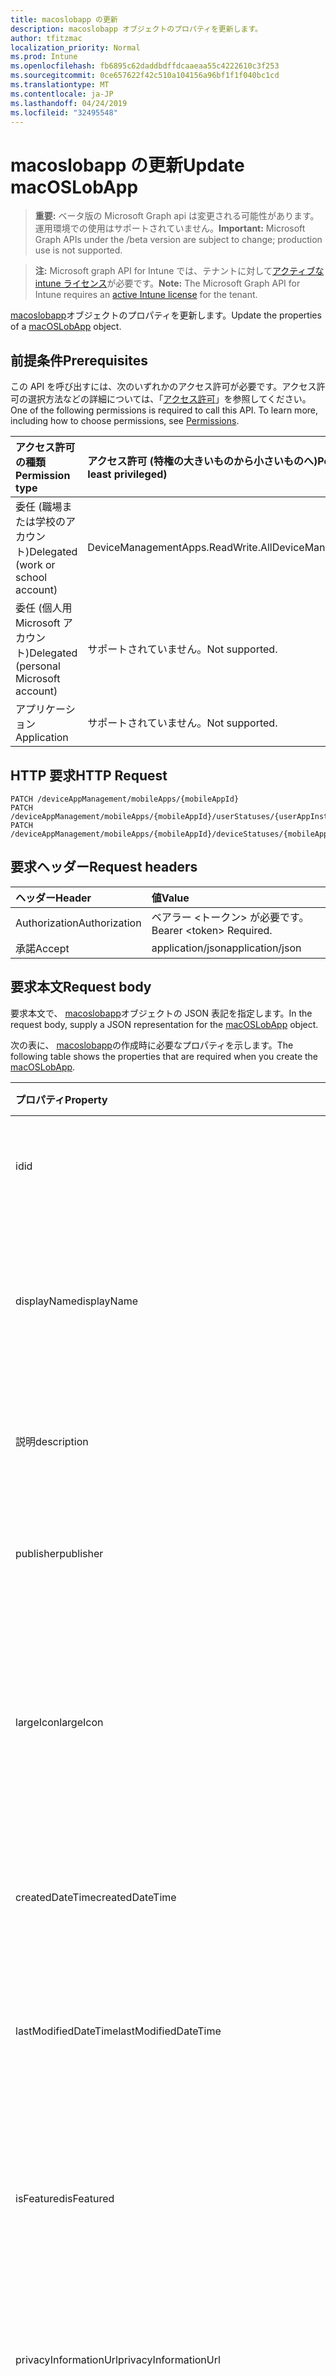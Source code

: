```yaml
---
title: macoslobapp の更新
description: macoslobapp オブジェクトのプロパティを更新します。
author: tfitzmac
localization_priority: Normal
ms.prod: Intune
ms.openlocfilehash: fb6895c62daddbdffdcaaeaa55c4222610c3f253
ms.sourcegitcommit: 0ce657622f42c510a104156a96bf1f1f040bc1cd
ms.translationtype: MT
ms.contentlocale: ja-JP
ms.lasthandoff: 04/24/2019
ms.locfileid: "32495548"
---
```

# <a name="update-macoslobapp"></a><span data-ttu-id="69f72-103">macoslobapp の更新</span><span class="sxs-lookup"><span data-stu-id="69f72-103">Update macOSLobApp</span></span>

> <span data-ttu-id="69f72-104">**重要:** ベータ版の Microsoft Graph api は変更される可能性があります。運用環境での使用はサポートされていません。</span><span class="sxs-lookup"><span data-stu-id="69f72-104">**Important:** Microsoft Graph APIs under the /beta version are subject to change; production use is not supported.</span></span>

> <span data-ttu-id="69f72-105">**注:** Microsoft graph API for Intune では、テナントに対して[アクティブな intune ライセンス](https://go.microsoft.com/fwlink/?linkid=839381)が必要です。</span><span class="sxs-lookup"><span data-stu-id="69f72-105">**Note:** The Microsoft Graph API for Intune requires an [active Intune license](https://go.microsoft.com/fwlink/?linkid=839381) for the tenant.</span></span>

<span data-ttu-id="69f72-106">[macoslobapp](../resources/intune-apps-macoslobapp.md)オブジェクトのプロパティを更新します。</span><span class="sxs-lookup"><span data-stu-id="69f72-106">Update the properties of a [macOSLobApp](../resources/intune-apps-macoslobapp.md) object.</span></span>

## <a name="prerequisites"></a><span data-ttu-id="69f72-107">前提条件</span><span class="sxs-lookup"><span data-stu-id="69f72-107">Prerequisites</span></span>
<span data-ttu-id="69f72-p101">この API を呼び出すには、次のいずれかのアクセス許可が必要です。アクセス許可の選択方法などの詳細については、「[アクセス許可](/graph/permissions-reference)」を参照してください。</span><span class="sxs-lookup"><span data-stu-id="69f72-p101">One of the following permissions is required to call this API. To learn more, including how to choose permissions, see [Permissions](/graph/permissions-reference).</span></span>

|<span data-ttu-id="69f72-110">アクセス許可の種類</span><span class="sxs-lookup"><span data-stu-id="69f72-110">Permission type</span></span>|<span data-ttu-id="69f72-111">アクセス許可 (特権の大きいものから小さいものへ)</span><span class="sxs-lookup"><span data-stu-id="69f72-111">Permissions (from most to least privileged)</span></span>|
|:---|:---|
|<span data-ttu-id="69f72-112">委任 (職場または学校のアカウント)</span><span class="sxs-lookup"><span data-stu-id="69f72-112">Delegated (work or school account)</span></span>|<span data-ttu-id="69f72-113">DeviceManagementApps.ReadWrite.All</span><span class="sxs-lookup"><span data-stu-id="69f72-113">DeviceManagementApps.ReadWrite.All</span></span>|
|<span data-ttu-id="69f72-114">委任 (個人用 Microsoft アカウント)</span><span class="sxs-lookup"><span data-stu-id="69f72-114">Delegated (personal Microsoft account)</span></span>|<span data-ttu-id="69f72-115">サポートされていません。</span><span class="sxs-lookup"><span data-stu-id="69f72-115">Not supported.</span></span>|
|<span data-ttu-id="69f72-116">アプリケーション</span><span class="sxs-lookup"><span data-stu-id="69f72-116">Application</span></span>|<span data-ttu-id="69f72-117">サポートされていません。</span><span class="sxs-lookup"><span data-stu-id="69f72-117">Not supported.</span></span>|

## <a name="http-request"></a><span data-ttu-id="69f72-118">HTTP 要求</span><span class="sxs-lookup"><span data-stu-id="69f72-118">HTTP Request</span></span>
<!-- {
  "blockType": "ignored"
}
-->
``` http
PATCH /deviceAppManagement/mobileApps/{mobileAppId}
PATCH /deviceAppManagement/mobileApps/{mobileAppId}/userStatuses/{userAppInstallStatusId}/app
PATCH /deviceAppManagement/mobileApps/{mobileAppId}/deviceStatuses/{mobileAppInstallStatusId}/app
```

## <a name="request-headers"></a><span data-ttu-id="69f72-119">要求ヘッダー</span><span class="sxs-lookup"><span data-stu-id="69f72-119">Request headers</span></span>
|<span data-ttu-id="69f72-120">ヘッダー</span><span class="sxs-lookup"><span data-stu-id="69f72-120">Header</span></span>|<span data-ttu-id="69f72-121">値</span><span class="sxs-lookup"><span data-stu-id="69f72-121">Value</span></span>|
|:---|:---|
|<span data-ttu-id="69f72-122">Authorization</span><span class="sxs-lookup"><span data-stu-id="69f72-122">Authorization</span></span>|<span data-ttu-id="69f72-123">ベアラー &lt;トークン&gt; が必要です。</span><span class="sxs-lookup"><span data-stu-id="69f72-123">Bearer &lt;token&gt; Required.</span></span>|
|<span data-ttu-id="69f72-124">承諾</span><span class="sxs-lookup"><span data-stu-id="69f72-124">Accept</span></span>|<span data-ttu-id="69f72-125">application/json</span><span class="sxs-lookup"><span data-stu-id="69f72-125">application/json</span></span>|

## <a name="request-body"></a><span data-ttu-id="69f72-126">要求本文</span><span class="sxs-lookup"><span data-stu-id="69f72-126">Request body</span></span>
<span data-ttu-id="69f72-127">要求本文で、 [macoslobapp](../resources/intune-apps-macoslobapp.md)オブジェクトの JSON 表記を指定します。</span><span class="sxs-lookup"><span data-stu-id="69f72-127">In the request body, supply a JSON representation for the [macOSLobApp](../resources/intune-apps-macoslobapp.md) object.</span></span>

<span data-ttu-id="69f72-128">次の表に、 [macoslobapp](../resources/intune-apps-macoslobapp.md)の作成時に必要なプロパティを示します。</span><span class="sxs-lookup"><span data-stu-id="69f72-128">The following table shows the properties that are required when you create the [macOSLobApp](../resources/intune-apps-macoslobapp.md).</span></span>

|<span data-ttu-id="69f72-129">プロパティ</span><span class="sxs-lookup"><span data-stu-id="69f72-129">Property</span></span>|<span data-ttu-id="69f72-130">型</span><span class="sxs-lookup"><span data-stu-id="69f72-130">Type</span></span>|<span data-ttu-id="69f72-131">説明</span><span class="sxs-lookup"><span data-stu-id="69f72-131">Description</span></span>|
|:---|:---|:---|
|<span data-ttu-id="69f72-132">id</span><span class="sxs-lookup"><span data-stu-id="69f72-132">id</span></span>|<span data-ttu-id="69f72-133">文字列型 (String)</span><span class="sxs-lookup"><span data-stu-id="69f72-133">String</span></span>|<span data-ttu-id="69f72-134">エンティティのキー。</span><span class="sxs-lookup"><span data-stu-id="69f72-134">Key of the entity.</span></span> <span data-ttu-id="69f72-135">[mobileApp](../resources/intune-apps-mobileapp.md) から継承します</span><span class="sxs-lookup"><span data-stu-id="69f72-135">Inherited from [mobileApp](../resources/intune-apps-mobileapp.md)</span></span>|
|<span data-ttu-id="69f72-136">displayName</span><span class="sxs-lookup"><span data-stu-id="69f72-136">displayName</span></span>|<span data-ttu-id="69f72-137">String</span><span class="sxs-lookup"><span data-stu-id="69f72-137">String</span></span>|<span data-ttu-id="69f72-138">管理者が提供またはインポートしたアプリのタイトル。</span><span class="sxs-lookup"><span data-stu-id="69f72-138">The admin provided or imported title of the app.</span></span> <span data-ttu-id="69f72-139">[mobileApp](../resources/intune-apps-mobileapp.md) から継承します</span><span class="sxs-lookup"><span data-stu-id="69f72-139">Inherited from [mobileApp](../resources/intune-apps-mobileapp.md)</span></span>|
|<span data-ttu-id="69f72-140">説明</span><span class="sxs-lookup"><span data-stu-id="69f72-140">description</span></span>|<span data-ttu-id="69f72-141">String</span><span class="sxs-lookup"><span data-stu-id="69f72-141">String</span></span>|<span data-ttu-id="69f72-142">アプリの説明。</span><span class="sxs-lookup"><span data-stu-id="69f72-142">The description of the app.</span></span> <span data-ttu-id="69f72-143">[mobileApp](../resources/intune-apps-mobileapp.md) から継承します</span><span class="sxs-lookup"><span data-stu-id="69f72-143">Inherited from [mobileApp](../resources/intune-apps-mobileapp.md)</span></span>|
|<span data-ttu-id="69f72-144">publisher</span><span class="sxs-lookup"><span data-stu-id="69f72-144">publisher</span></span>|<span data-ttu-id="69f72-145">String</span><span class="sxs-lookup"><span data-stu-id="69f72-145">String</span></span>|<span data-ttu-id="69f72-146">アプリの発行元。</span><span class="sxs-lookup"><span data-stu-id="69f72-146">The publisher of the app.</span></span> <span data-ttu-id="69f72-147">[mobileApp](../resources/intune-apps-mobileapp.md) から継承します</span><span class="sxs-lookup"><span data-stu-id="69f72-147">Inherited from [mobileApp](../resources/intune-apps-mobileapp.md)</span></span>|
|<span data-ttu-id="69f72-148">largeIcon</span><span class="sxs-lookup"><span data-stu-id="69f72-148">largeIcon</span></span>|[<span data-ttu-id="69f72-149">mimeContent</span><span class="sxs-lookup"><span data-stu-id="69f72-149">mimeContent</span></span>](../resources/intune-shared-mimecontent.md)|<span data-ttu-id="69f72-150">アプリの詳細に表示され、アイコンのアップロードに使用される大きいアイコン。</span><span class="sxs-lookup"><span data-stu-id="69f72-150">The large icon, to be displayed in the app details and used for upload of the icon.</span></span> <span data-ttu-id="69f72-151">[mobileApp](../resources/intune-apps-mobileapp.md) から継承します</span><span class="sxs-lookup"><span data-stu-id="69f72-151">Inherited from [mobileApp](../resources/intune-apps-mobileapp.md)</span></span>|
|<span data-ttu-id="69f72-152">createdDateTime</span><span class="sxs-lookup"><span data-stu-id="69f72-152">createdDateTime</span></span>|<span data-ttu-id="69f72-153">DateTimeOffset</span><span class="sxs-lookup"><span data-stu-id="69f72-153">DateTimeOffset</span></span>|<span data-ttu-id="69f72-154">アプリが作成された日時。</span><span class="sxs-lookup"><span data-stu-id="69f72-154">The date and time the app was created.</span></span> <span data-ttu-id="69f72-155">[mobileApp](../resources/intune-apps-mobileapp.md) から継承します</span><span class="sxs-lookup"><span data-stu-id="69f72-155">Inherited from [mobileApp](../resources/intune-apps-mobileapp.md)</span></span>|
|<span data-ttu-id="69f72-156">lastModifiedDateTime</span><span class="sxs-lookup"><span data-stu-id="69f72-156">lastModifiedDateTime</span></span>|<span data-ttu-id="69f72-157">DateTimeOffset</span><span class="sxs-lookup"><span data-stu-id="69f72-157">DateTimeOffset</span></span>|<span data-ttu-id="69f72-158">アプリが最後に変更された日時。</span><span class="sxs-lookup"><span data-stu-id="69f72-158">The date and time the app was last modified.</span></span> <span data-ttu-id="69f72-159">[mobileApp](../resources/intune-apps-mobileapp.md) から継承します</span><span class="sxs-lookup"><span data-stu-id="69f72-159">Inherited from [mobileApp](../resources/intune-apps-mobileapp.md)</span></span>|
|<span data-ttu-id="69f72-160">isFeatured</span><span class="sxs-lookup"><span data-stu-id="69f72-160">isFeatured</span></span>|<span data-ttu-id="69f72-161">Boolean</span><span class="sxs-lookup"><span data-stu-id="69f72-161">Boolean</span></span>|<span data-ttu-id="69f72-162">アプリが管理者のおすすめとしてマークされたかどうかを示す値。[mobileApp](../resources/intune-apps-mobileapp.md) から継承します</span><span class="sxs-lookup"><span data-stu-id="69f72-162">The value indicating whether the app is marked as featured by the admin. Inherited from [mobileApp](../resources/intune-apps-mobileapp.md)</span></span>|
|<span data-ttu-id="69f72-163">privacyInformationUrl</span><span class="sxs-lookup"><span data-stu-id="69f72-163">privacyInformationUrl</span></span>|<span data-ttu-id="69f72-164">String</span><span class="sxs-lookup"><span data-stu-id="69f72-164">String</span></span>|<span data-ttu-id="69f72-165">プライバシーに関する声明の URL。</span><span class="sxs-lookup"><span data-stu-id="69f72-165">The privacy statement Url.</span></span> <span data-ttu-id="69f72-166">[mobileApp](../resources/intune-apps-mobileapp.md) から継承します</span><span class="sxs-lookup"><span data-stu-id="69f72-166">Inherited from [mobileApp](../resources/intune-apps-mobileapp.md)</span></span>|
|<span data-ttu-id="69f72-167">informationUrl</span><span class="sxs-lookup"><span data-stu-id="69f72-167">informationUrl</span></span>|<span data-ttu-id="69f72-168">String</span><span class="sxs-lookup"><span data-stu-id="69f72-168">String</span></span>|<span data-ttu-id="69f72-169">詳細情報の URL。</span><span class="sxs-lookup"><span data-stu-id="69f72-169">The more information Url.</span></span> <span data-ttu-id="69f72-170">[mobileApp](../resources/intune-apps-mobileapp.md) から継承します</span><span class="sxs-lookup"><span data-stu-id="69f72-170">Inherited from [mobileApp](../resources/intune-apps-mobileapp.md)</span></span>|
|<span data-ttu-id="69f72-171">owner</span><span class="sxs-lookup"><span data-stu-id="69f72-171">owner</span></span>|<span data-ttu-id="69f72-172">String</span><span class="sxs-lookup"><span data-stu-id="69f72-172">String</span></span>|<span data-ttu-id="69f72-173">アプリの所有者。</span><span class="sxs-lookup"><span data-stu-id="69f72-173">The owner of the app.</span></span> <span data-ttu-id="69f72-174">[mobileApp](../resources/intune-apps-mobileapp.md) から継承します</span><span class="sxs-lookup"><span data-stu-id="69f72-174">Inherited from [mobileApp](../resources/intune-apps-mobileapp.md)</span></span>|
|<span data-ttu-id="69f72-175">developer</span><span class="sxs-lookup"><span data-stu-id="69f72-175">developer</span></span>|<span data-ttu-id="69f72-176">String</span><span class="sxs-lookup"><span data-stu-id="69f72-176">String</span></span>|<span data-ttu-id="69f72-177">アプリの開発者。</span><span class="sxs-lookup"><span data-stu-id="69f72-177">The developer of the app.</span></span> <span data-ttu-id="69f72-178">[mobileApp](../resources/intune-apps-mobileapp.md) から継承します</span><span class="sxs-lookup"><span data-stu-id="69f72-178">Inherited from [mobileApp](../resources/intune-apps-mobileapp.md)</span></span>|
|<span data-ttu-id="69f72-179">notes</span><span class="sxs-lookup"><span data-stu-id="69f72-179">notes</span></span>|<span data-ttu-id="69f72-180">String</span><span class="sxs-lookup"><span data-stu-id="69f72-180">String</span></span>|<span data-ttu-id="69f72-181">アプリ用のメモ。</span><span class="sxs-lookup"><span data-stu-id="69f72-181">Notes for the app.</span></span> <span data-ttu-id="69f72-182">[mobileApp](../resources/intune-apps-mobileapp.md) から継承します</span><span class="sxs-lookup"><span data-stu-id="69f72-182">Inherited from [mobileApp](../resources/intune-apps-mobileapp.md)</span></span>|
|<span data-ttu-id="69f72-183">uploadState</span><span class="sxs-lookup"><span data-stu-id="69f72-183">uploadState</span></span>|<span data-ttu-id="69f72-184">Int32</span><span class="sxs-lookup"><span data-stu-id="69f72-184">Int32</span></span>|<span data-ttu-id="69f72-185">アップロード状態。</span><span class="sxs-lookup"><span data-stu-id="69f72-185">The upload state.</span></span> <span data-ttu-id="69f72-186">[mobileApp](../resources/intune-apps-mobileapp.md) から継承します</span><span class="sxs-lookup"><span data-stu-id="69f72-186">Inherited from [mobileApp](../resources/intune-apps-mobileapp.md)</span></span>|
|<span data-ttu-id="69f72-187">publishingState</span><span class="sxs-lookup"><span data-stu-id="69f72-187">publishingState</span></span>|[<span data-ttu-id="69f72-188">mobileAppPublishingState</span><span class="sxs-lookup"><span data-stu-id="69f72-188">mobileAppPublishingState</span></span>](../resources/intune-apps-mobileapppublishingstate.md)|<span data-ttu-id="69f72-189">アプリの発行の状態。</span><span class="sxs-lookup"><span data-stu-id="69f72-189">The publishing state for the app.</span></span> <span data-ttu-id="69f72-190">アプリが発行されていない限り、アプリを割り当てることができません。</span><span class="sxs-lookup"><span data-stu-id="69f72-190">The app cannot be assigned unless the app is published.</span></span> <span data-ttu-id="69f72-191">[mobileApp](../resources/intune-apps-mobileapp.md)から継承されます。</span><span class="sxs-lookup"><span data-stu-id="69f72-191">Inherited from [mobileApp](../resources/intune-apps-mobileapp.md).</span></span> <span data-ttu-id="69f72-192">使用可能な値は、`notPublished`、`processing`、`published` です。</span><span class="sxs-lookup"><span data-stu-id="69f72-192">Possible values are: `notPublished`, `processing`, `published`.</span></span>|
|<span data-ttu-id="69f72-193">isAssigned</span><span class="sxs-lookup"><span data-stu-id="69f72-193">isAssigned</span></span>|<span data-ttu-id="69f72-194">Boolean</span><span class="sxs-lookup"><span data-stu-id="69f72-194">Boolean</span></span>|<span data-ttu-id="69f72-195">アプリが少なくとも1つのグループに割り当てられているかどうかを示す値。</span><span class="sxs-lookup"><span data-stu-id="69f72-195">The value indicating whether the app is assigned to at least one group.</span></span> <span data-ttu-id="69f72-196">[mobileApp](../resources/intune-apps-mobileapp.md) から継承します</span><span class="sxs-lookup"><span data-stu-id="69f72-196">Inherited from [mobileApp](../resources/intune-apps-mobileapp.md)</span></span>|
|<span data-ttu-id="69f72-197">roleScopeTagIds</span><span class="sxs-lookup"><span data-stu-id="69f72-197">roleScopeTagIds</span></span>|<span data-ttu-id="69f72-198">String collection</span><span class="sxs-lookup"><span data-stu-id="69f72-198">String collection</span></span>|<span data-ttu-id="69f72-199">このモバイルアプリの範囲タグ id のリスト。</span><span class="sxs-lookup"><span data-stu-id="69f72-199">List of scope tag ids for this mobile app.</span></span> <span data-ttu-id="69f72-200">[mobileApp](../resources/intune-apps-mobileapp.md) から継承します</span><span class="sxs-lookup"><span data-stu-id="69f72-200">Inherited from [mobileApp](../resources/intune-apps-mobileapp.md)</span></span>|
|<span data-ttu-id="69f72-201">dependentappcount</span><span class="sxs-lookup"><span data-stu-id="69f72-201">dependentAppCount</span></span>|<span data-ttu-id="69f72-202">Int32</span><span class="sxs-lookup"><span data-stu-id="69f72-202">Int32</span></span>|<span data-ttu-id="69f72-203">子アプリが持つ依存関係の合計数。</span><span class="sxs-lookup"><span data-stu-id="69f72-203">The total number of dependencies the child app has.</span></span> <span data-ttu-id="69f72-204">[mobileApp](../resources/intune-apps-mobileapp.md) から継承します</span><span class="sxs-lookup"><span data-stu-id="69f72-204">Inherited from [mobileApp](../resources/intune-apps-mobileapp.md)</span></span>|
|<span data-ttu-id="69f72-205">committedContentVersion</span><span class="sxs-lookup"><span data-stu-id="69f72-205">committedContentVersion</span></span>|<span data-ttu-id="69f72-206">String</span><span class="sxs-lookup"><span data-stu-id="69f72-206">String</span></span>|<span data-ttu-id="69f72-207">内部にコミットされたコンテンツのバージョン。</span><span class="sxs-lookup"><span data-stu-id="69f72-207">The internal committed content version.</span></span> <span data-ttu-id="69f72-208">[mobileLobApp](../resources/intune-apps-mobilelobapp.md) から継承します</span><span class="sxs-lookup"><span data-stu-id="69f72-208">Inherited from [mobileLobApp](../resources/intune-apps-mobilelobapp.md)</span></span>|
|<span data-ttu-id="69f72-209">fileName</span><span class="sxs-lookup"><span data-stu-id="69f72-209">fileName</span></span>|<span data-ttu-id="69f72-210">String</span><span class="sxs-lookup"><span data-stu-id="69f72-210">String</span></span>|<span data-ttu-id="69f72-211">メインの LOB アプリケーションのファイル名。</span><span class="sxs-lookup"><span data-stu-id="69f72-211">The name of the main Lob application file.</span></span> <span data-ttu-id="69f72-212">[mobileLobApp](../resources/intune-apps-mobilelobapp.md) から継承します</span><span class="sxs-lookup"><span data-stu-id="69f72-212">Inherited from [mobileLobApp](../resources/intune-apps-mobilelobapp.md)</span></span>|
|<span data-ttu-id="69f72-213">size</span><span class="sxs-lookup"><span data-stu-id="69f72-213">size</span></span>|<span data-ttu-id="69f72-214">Int64</span><span class="sxs-lookup"><span data-stu-id="69f72-214">Int64</span></span>|<span data-ttu-id="69f72-215">アップロードされたすべてのファイルを含む合計サイズ。</span><span class="sxs-lookup"><span data-stu-id="69f72-215">The total size, including all uploaded files.</span></span> <span data-ttu-id="69f72-216">[mobileLobApp](../resources/intune-apps-mobilelobapp.md) から継承します</span><span class="sxs-lookup"><span data-stu-id="69f72-216">Inherited from [mobileLobApp](../resources/intune-apps-mobilelobapp.md)</span></span>|
|<span data-ttu-id="69f72-217">bundleId</span><span class="sxs-lookup"><span data-stu-id="69f72-217">bundleId</span></span>|<span data-ttu-id="69f72-218">文字列型 (String)</span><span class="sxs-lookup"><span data-stu-id="69f72-218">String</span></span>|<span data-ttu-id="69f72-219">バンドル id。</span><span class="sxs-lookup"><span data-stu-id="69f72-219">The bundle id.</span></span>|
|<span data-ttu-id="69f72-220">minimumSupportedOperatingSystem</span><span class="sxs-lookup"><span data-stu-id="69f72-220">minimumSupportedOperatingSystem</span></span>|[<span data-ttu-id="69f72-221">macOSMinimumOperatingSystem</span><span class="sxs-lookup"><span data-stu-id="69f72-221">macOSMinimumOperatingSystem</span></span>](../resources/intune-apps-macosminimumoperatingsystem.md)|<span data-ttu-id="69f72-222">該当するオペレーティング システムの最小の値。</span><span class="sxs-lookup"><span data-stu-id="69f72-222">The value for the minimum applicable operating system.</span></span>|
|<span data-ttu-id="69f72-223">buildNumber</span><span class="sxs-lookup"><span data-stu-id="69f72-223">buildNumber</span></span>|<span data-ttu-id="69f72-224">String</span><span class="sxs-lookup"><span data-stu-id="69f72-224">String</span></span>|<span data-ttu-id="69f72-225">MacOS 基幹業務 (LoB) アプリのビルド番号。</span><span class="sxs-lookup"><span data-stu-id="69f72-225">The build number of MacOS Line of Business (LoB) app.</span></span>|
|<span data-ttu-id="69f72-226">VersionNumber</span><span class="sxs-lookup"><span data-stu-id="69f72-226">versionNumber</span></span>|<span data-ttu-id="69f72-227">String</span><span class="sxs-lookup"><span data-stu-id="69f72-227">String</span></span>|<span data-ttu-id="69f72-228">MacOS 基幹業務 (LoB) アプリのバージョン番号。</span><span class="sxs-lookup"><span data-stu-id="69f72-228">The version number of MacOS Line of Business (LoB) app.</span></span>|
|<span data-ttu-id="69f72-229">childapps</span><span class="sxs-lookup"><span data-stu-id="69f72-229">childApps</span></span>|<span data-ttu-id="69f72-230">[macoslobchildapp](../resources/intune-apps-macoslobchildapp.md)コレクション</span><span class="sxs-lookup"><span data-stu-id="69f72-230">[macOSLobChildApp](../resources/intune-apps-macoslobchildapp.md) collection</span></span>|<span data-ttu-id="69f72-231">このバンドルパッケージのアプリリスト</span><span class="sxs-lookup"><span data-stu-id="69f72-231">The app list in this bundle package</span></span>|
|<span data-ttu-id="69f72-232">identityVersion</span><span class="sxs-lookup"><span data-stu-id="69f72-232">identityVersion</span></span>|<span data-ttu-id="69f72-233">String</span><span class="sxs-lookup"><span data-stu-id="69f72-233">String</span></span>|<span data-ttu-id="69f72-234">ID のバージョン。</span><span class="sxs-lookup"><span data-stu-id="69f72-234">The identity version.</span></span>|
|<span data-ttu-id="69f72-235">md5HashChunkSize</span><span class="sxs-lookup"><span data-stu-id="69f72-235">md5HashChunkSize</span></span>|<span data-ttu-id="69f72-236">Int32</span><span class="sxs-lookup"><span data-stu-id="69f72-236">Int32</span></span>|<span data-ttu-id="69f72-237">MD5 ハッシュのチャンクサイズ</span><span class="sxs-lookup"><span data-stu-id="69f72-237">The chunk size for MD5 hash</span></span>|
|<span data-ttu-id="69f72-238">md5Hash</span><span class="sxs-lookup"><span data-stu-id="69f72-238">md5Hash</span></span>|<span data-ttu-id="69f72-239">String collection</span><span class="sxs-lookup"><span data-stu-id="69f72-239">String collection</span></span>|<span data-ttu-id="69f72-240">MD5 ハッシュコード</span><span class="sxs-lookup"><span data-stu-id="69f72-240">The MD5 hash codes</span></span>|
|<span data-ttu-id="69f72-241">ignoreVersionDetection</span><span class="sxs-lookup"><span data-stu-id="69f72-241">ignoreVersionDetection</span></span>|<span data-ttu-id="69f72-242">Boolean</span><span class="sxs-lookup"><span data-stu-id="69f72-242">Boolean</span></span>|<span data-ttu-id="69f72-243">アプリをデバイスにインストールした後に、アプリのバージョンを使用してアプリを検出するかどうかを制御するブール値。</span><span class="sxs-lookup"><span data-stu-id="69f72-243">A boolean to control whether the app's version will be used to detect the app after it is installed on a device.</span></span> <span data-ttu-id="69f72-244">自己更新機能を使用する macOS 基幹業務 (LoB) アプリの場合は、true に設定します。</span><span class="sxs-lookup"><span data-stu-id="69f72-244">Set this to true for macOS Line of Business (LoB) apps that use a self update feature.</span></span>|



## <a name="response"></a><span data-ttu-id="69f72-245">応答</span><span class="sxs-lookup"><span data-stu-id="69f72-245">Response</span></span>
<span data-ttu-id="69f72-246">成功した場合、このメソッド`200 OK`は応答コードと、応答本文で更新された[macoslobapp](../resources/intune-apps-macoslobapp.md)オブジェクトを返します。</span><span class="sxs-lookup"><span data-stu-id="69f72-246">If successful, this method returns a `200 OK` response code and an updated [macOSLobApp](../resources/intune-apps-macoslobapp.md) object in the response body.</span></span>

## <a name="example"></a><span data-ttu-id="69f72-247">例</span><span class="sxs-lookup"><span data-stu-id="69f72-247">Example</span></span>

### <a name="request"></a><span data-ttu-id="69f72-248">要求</span><span class="sxs-lookup"><span data-stu-id="69f72-248">Request</span></span>
<span data-ttu-id="69f72-249">以下は、要求の例です。</span><span class="sxs-lookup"><span data-stu-id="69f72-249">Here is an example of the request.</span></span>
``` http
PATCH https://graph.microsoft.com/beta/deviceAppManagement/mobileApps/{mobileAppId}
Content-type: application/json
Content-length: 1574

{
  "@odata.type": "#microsoft.graph.macOSLobApp",
  "displayName": "Display Name value",
  "description": "Description value",
  "publisher": "Publisher value",
  "largeIcon": {
    "@odata.type": "microsoft.graph.mimeContent",
    "type": "Type value",
    "value": "dmFsdWU="
  },
  "isFeatured": true,
  "privacyInformationUrl": "https://example.com/privacyInformationUrl/",
  "informationUrl": "https://example.com/informationUrl/",
  "owner": "Owner value",
  "developer": "Developer value",
  "notes": "Notes value",
  "uploadState": 11,
  "publishingState": "processing",
  "isAssigned": true,
  "roleScopeTagIds": [
    "Role Scope Tag Ids value"
  ],
  "dependentAppCount": 1,
  "committedContentVersion": "Committed Content Version value",
  "fileName": "File Name value",
  "size": 4,
  "bundleId": "Bundle Id value",
  "minimumSupportedOperatingSystem": {
    "@odata.type": "microsoft.graph.macOSMinimumOperatingSystem",
    "v10_7": true,
    "v10_8": true,
    "v10_9": true,
    "v10_10": true,
    "v10_11": true,
    "v10_12": true,
    "v10_13": true
  },
  "buildNumber": "Build Number value",
  "versionNumber": "Version Number value",
  "childApps": [
    {
      "@odata.type": "microsoft.graph.macOSLobChildApp",
      "bundleId": "Bundle Id value",
      "buildNumber": "Build Number value",
      "versionNumber": "Version Number value"
    }
  ],
  "identityVersion": "Identity Version value",
  "md5HashChunkSize": 0,
  "md5Hash": [
    "Md5Hash value"
  ],
  "ignoreVersionDetection": true
}
```

### <a name="response"></a><span data-ttu-id="69f72-250">応答</span><span class="sxs-lookup"><span data-stu-id="69f72-250">Response</span></span>
<span data-ttu-id="69f72-p123">以下は、応答の例です。注:簡潔にするために、ここに示す応答オブジェクトは切り詰められている場合があります。すべてのプロパティは実際の呼び出しから返されます。</span><span class="sxs-lookup"><span data-stu-id="69f72-p123">Here is an example of the response. Note: The response object shown here may be truncated for brevity. All of the properties will be returned from an actual call.</span></span>
``` http
HTTP/1.1 200 OK
Content-Type: application/json
Content-Length: 1746

{
  "@odata.type": "#microsoft.graph.macOSLobApp",
  "id": "7be9250a-250a-7be9-0a25-e97b0a25e97b",
  "displayName": "Display Name value",
  "description": "Description value",
  "publisher": "Publisher value",
  "largeIcon": {
    "@odata.type": "microsoft.graph.mimeContent",
    "type": "Type value",
    "value": "dmFsdWU="
  },
  "createdDateTime": "2017-01-01T00:02:43.5775965-08:00",
  "lastModifiedDateTime": "2017-01-01T00:00:35.1329464-08:00",
  "isFeatured": true,
  "privacyInformationUrl": "https://example.com/privacyInformationUrl/",
  "informationUrl": "https://example.com/informationUrl/",
  "owner": "Owner value",
  "developer": "Developer value",
  "notes": "Notes value",
  "uploadState": 11,
  "publishingState": "processing",
  "isAssigned": true,
  "roleScopeTagIds": [
    "Role Scope Tag Ids value"
  ],
  "dependentAppCount": 1,
  "committedContentVersion": "Committed Content Version value",
  "fileName": "File Name value",
  "size": 4,
  "bundleId": "Bundle Id value",
  "minimumSupportedOperatingSystem": {
    "@odata.type": "microsoft.graph.macOSMinimumOperatingSystem",
    "v10_7": true,
    "v10_8": true,
    "v10_9": true,
    "v10_10": true,
    "v10_11": true,
    "v10_12": true,
    "v10_13": true
  },
  "buildNumber": "Build Number value",
  "versionNumber": "Version Number value",
  "childApps": [
    {
      "@odata.type": "microsoft.graph.macOSLobChildApp",
      "bundleId": "Bundle Id value",
      "buildNumber": "Build Number value",
      "versionNumber": "Version Number value"
    }
  ],
  "identityVersion": "Identity Version value",
  "md5HashChunkSize": 0,
  "md5Hash": [
    "Md5Hash value"
  ],
  "ignoreVersionDetection": true
}
```





